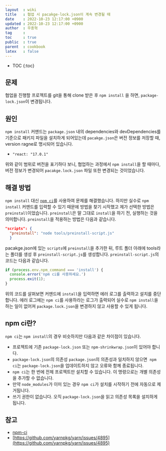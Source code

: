 ```yaml
---
layout  : wiki
title   : 협업 시 pacakge-lock.json이 계속 변경될 때
date    : 2022-10-23 12:17:00 +0900
updated : 2022-10-23 12:17:00 +0900
author  : 우종혁
tag     : 
toc     : true
public  : true
parent  : cookbook
latex   : false
---
```

* TOC
{:toc}

## 문제

협업을 진행할 프로젝트를 git을 통해 clone 받은 후 `npm install` 을 하면,
`package-lock.json`이 변경됩니다.

## 원인
`npm install` 커맨드는 `package.json` 내의 dependencies와 devDependencies를 기준으로
패키지 파일을 설치하게 되어있는데 `pacakge.json`은 버전 정보를 저장할 때,
version ragne로 명시되어 있습니다.
- `"react: "17.0.1"`

위와 같이 범위로 버전을 표기하다 보니, 협업하는 과정에서 `npm install`을 할 때마다, 버전 정보가 변경되어
`pacakge.lock.json` 파일 또한 변경되는 것이었습니다.

## 해결 방법
`npm install` 대신 [`npm ci`](#npm-ci란)를 사용하여 문제를 해결했습니다.
하지만 실수로 `npm install` 커맨드를 입력할 수 있기 때문에 방법을 찾기 시작했고 제가 선택한 방법은 `preinstall`이었습니다.
`preinstall`은 말 그대로 `install`을 하기 전, 실행하는 것을 의미합니다.
`preinstall`을 적용하는 방법은 다음과 같습니다.
```json
"scripts": {
  "preinstall": "node tools/preinstall-script.js"
  }
```
pacakge.json에 있는 `scripts`에 `preinstall`을 추가한 뒤,
루트 폴더 아래에 tools라는 폴더를 생성 후 `preinstall-script.js`를 생성합니다.
`preinstall-script.js`의 코드는 다음과 같습니다.
```js
if (process.env.npm_command === 'install') {
  console.error('npm ci를 사용하세요.')
  process.exit(1);
}
```
위의 코드를 살펴보면 커맨드에 `install`을 입력하면 에러 로그를 출력하고 설치를 중단합니다.
에러 로그에는 `npm ci`를 사용하라는 로그가 출력되어 실수로 `npm install`을 하는 일이 없어져
`package.lock.json`을 변경하지 않고 사용할 수 있게 됩니다.

## npm ci란?

`npm ci`는 `npm install`의 경우 비슷하지만 다음과 같은 차이점이 있습니다.

- 프로젝트에 기존 `package-lock.json` 또는 `npm-shrinkwrap.json`이 있어야 합니다.
- `package-lock.json`의 의존성 `package.json`의 의존성과 일치하지 않으면 
`npm ci`는 `package-lock.json`을 업데이트하지 않고 오류와 함께 종료됩니다.
- `npm ci`는 한 번에 전체 프로젝트만 설치할 수 있습니다. 이 명령으로는 개별 의존성을 추가할 수 없습니다.
- 만약 `node_modules`가 이미 있는 경우 `npm ci`가 설치를 시작하기 전에 자동으로 제거됩니다.
- 쓰기 권한이 없습니다. 오직 `package-lock.json`을 읽고 의존성 목록을 설치하게 됩니다.

## 참고

- [npm-ci](https://docs.npmjs.com/cli/v7/commands/npm-ci)
- [https://github.com/yarnpkg/yarn/issues/4895](https://github.com/yarnpkg/yarn/issues/4895)